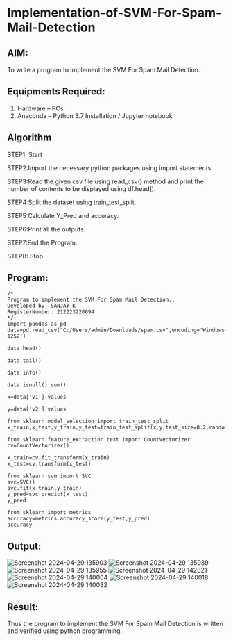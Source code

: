 # Implementation-of-SVM-For-Spam-Mail-Detection

## AIM:
To write a program to implement the SVM For Spam Mail Detection.

## Equipments Required:
1. Hardware – PCs
2. Anaconda – Python 3.7 Installation / Jupyter notebook

## Algorithm
STEP1: Start

STEP2:Import the necessary python packages using import statements.

STEP3:Read the given csv file using read_csv() method and print the number of contents to be displayed using df.head().

STEP4:Split the dataset using train_test_split.

STEP5:Calculate Y_Pred and accuracy.

STEP6:Print all the outputs.

STEP7:End the Program.

STEP8: Stop

## Program:
```
/*
Program to implement the SVM For Spam Mail Detection..
Developed by: SANJAY K
RegisterNumber: 212223220094
*/
import pandas as pd
data=pd.read_csv("C:/Users/admin/Downloads/spam.csv",encoding='Windows-1252')

data.head()

data.tail()

data.info()

data.isnull().sum()

x=data['v1'].values

y=data['v2'].values

from sklearn.model_selection import train_test_split
x_train,x_test,y_train,y_test=train_test_split(x,y,test_size=0.2,random_state=0)

from sklearn.feature_extraction.text import CountVectorizer
cv=CountVectorizer()

x_train=cv.fit_transform(x_train)
x_test=cv.transform(x_test)

from sklearn.svm import SVC
svc=SVC()
svc.fit(x_train,y_train)
y_pred=svc.predict(x_test)
y_pred

from sklearn import metrics
accuracy=metrics.accuracy_score(y_test,y_pred)
accuracy
```

## Output:
![Screenshot 2024-04-29 135903](https://github.com/SanjayK2006/Implementation-of-SVM-For-Spam-Mail-Detection/assets/144979178/0b84ec35-af61-4302-8ece-71dc48c569f8)
![Screenshot 2024-04-29 135939](https://github.com/SanjayK2006/Implementation-of-SVM-For-Spam-Mail-Detection/assets/144979178/80873165-70ff-487f-8e2b-1490012c3cbd)
![Screenshot 2024-04-29 135955](https://github.com/SanjayK2006/Implementation-of-SVM-For-Spam-Mail-Detection/assets/144979178/d150ec54-05c9-4cc5-be18-c5c2ec286eb1)
![Screenshot 2024-04-29 142821](https://github.com/SanjayK2006/Implementation-of-SVM-For-Spam-Mail-Detection/assets/144979178/e7f0c0c6-f00e-4a33-91e8-8e5badf3d56b)
![Screenshot 2024-04-29 140004](https://github.com/SanjayK2006/Implementation-of-SVM-For-Spam-Mail-Detection/assets/144979178/418cf182-0813-4796-8e2e-b2610e6095f0)
![Screenshot 2024-04-29 140018](https://github.com/SanjayK2006/Implementation-of-SVM-For-Spam-Mail-Detection/assets/144979178/3053d578-a2f7-4695-87d7-846f1d334905)
![Screenshot 2024-04-29 140032](https://github.com/SanjayK2006/Implementation-of-SVM-For-Spam-Mail-Detection/assets/144979178/dc9da8a1-b52d-47e9-a862-6a5852881d9b)



## Result:
Thus the program to implement the SVM For Spam Mail Detection is written and verified using python programming.
